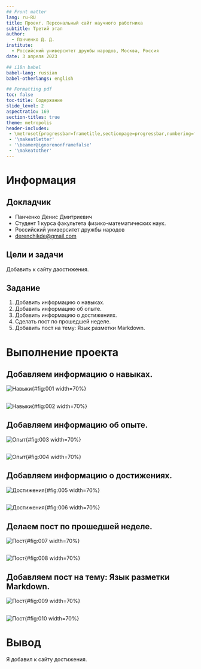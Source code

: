 ```yaml
---
## Front matter
lang: ru-RU
title: Проект. Персональный сайт научного работника
subtitle: Третий этап
author:
  - Панченко Д. Д.
institute:
  - Российский университет дружбы народов, Москва, Россия
date: 3 апреля 2023

## i18n babel
babel-lang: russian
babel-otherlangs: english

## Formatting pdf
toc: false
toc-title: Содержание
slide_level: 2
aspectratio: 169
section-titles: true
theme: metropolis
header-includes:
 - \metroset{progressbar=frametitle,sectionpage=progressbar,numbering=fraction}
 - '\makeatletter'
 - '\beamer@ignorenonframefalse'
 - '\makeatother'
---
```


# Информация

## Докладчик

  * Панченко Денис Дмитриевич
  * Студент 1 курса факультета физико-математических наук.
  * Российский университет дружбы народов
  * [derenchikde@gmail.com](mailto:derenchikde@gmail.com)

## Цели и задачи

Добавить к сайту даостижения.

## Задание

1. Добавить информацию о навыках.
2. Добавить информацию об опыте.
3. Добавить информацию о достижениях.
4. Сделать пост по прошедшей неделе.
5. Добавить пост на тему: Язык разметки Markdown.

# Выполнение проекта

## Добавляем информацию о навыках.

![Навыки](image/1.png){#fig:001 width=70%}

## 

![Навыки](image/2.png){#fig:002 width=70%}

## Добавляем информацию об опыте.

![Опыт](image/3.png){#fig:003 width=70%}

## 

![Опыт](image/4.png){#fig:004 width=70%}

## Добавляем информацию о достижениях.

![Достижения](image/5.png){#fig:005 width=70%}

## 

![Достижения](image/6.png){#fig:006 width=70%}

## Делаем пост по прошедшей неделе.

![Пост](image/7.png){#fig:007 width=70%}

## 

![Пост](image/8.png){#fig:008 width=70%}

## Добавляем пост на тему: Язык разметки Markdown.

![Пост](image/9.png){#fig:009 width=70%}

## 

![Пост](image/10.png){#fig:010 width=70%}

# Вывод

Я добавил к сайту достижения.
